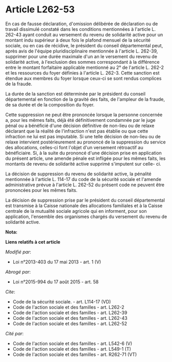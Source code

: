 # Article L262-53

En cas de fausse déclaration, d'omission délibérée de déclaration ou de travail dissimulé constaté dans les conditions
mentionnées à l'article L. 262-43 ayant conduit au versement du revenu de solidarité active pour un montant indu supérieur à
deux fois le plafond mensuel de la sécurité sociale, ou en cas de récidive, le président du conseil départemental peut, après
avis de l'équipe pluridisciplinaire mentionnée à l'article L. 262-39, supprimer pour une durée maximale d'un an le versement
du revenu de solidarité active, à l'exclusion des sommes correspondant à la différence entre le montant forfaitaire
applicable mentionné au 2° de l'article L. 262-2 et les ressources du foyer définies à l'article L. 262-3. Cette sanction est
étendue aux membres du foyer lorsque ceux-ci se sont rendus complices de la fraude. 

La durée de la sanction est déterminée par le président du conseil départemental en fonction de la gravité des faits, de
l'ampleur de la fraude, de sa durée et de la composition du foyer. 

Cette suppression ne peut être prononcée lorsque la personne concernée a, pour les mêmes faits, déjà été définitivement
condamnée par le juge pénal ou a bénéficié d'une décision définitive de non-lieu ou de relaxe déclarant que la réalité de
l'infraction n'est pas établie ou que cette infraction ne lui est pas imputable. Si une telle décision de non-lieu ou de
relaxe intervient postérieurement au prononcé de la suppression du service des allocations, celles-ci font l'objet d'un
versement rétroactif au bénéficiaire. Si, à la suite du prononcé d'une décision prise en application du présent article, une
amende pénale est infligée pour les mêmes faits, les montants de revenu de solidarité active supprimé s'imputent sur celle-
ci. 

La décision de suppression du revenu de solidarité active, la pénalité mentionnée à l'article L. 114-17 du code de la
sécurité sociale et l'amende administrative prévue à l'article L. 262-52 du présent code ne peuvent être prononcées pour les
mêmes faits. 

La décision de suppression prise par le président du conseil départemental est transmise à la Caisse nationale des
allocations familiales et à la Caisse centrale de la mutualité sociale agricole qui en informent, pour son application,
l'ensemble des organismes chargés du versement du revenu de solidarité active.

**Nota:**



**Liens relatifs à cet article**

_Modifié par_:

  - Loi n°2013-403 du 17 mai 2013 - art. 1 (V)

_Abrogé par_:

  - Loi n°2015-994 du 17 août 2015 - art. 58

_Cite_:

  - Code de la sécurité sociale. - art. L114-17 (VD)
  - Code de l'action sociale et des familles - art. L262-2
  - Code de l'action sociale et des familles - art. L262-39
  - Code de l'action sociale et des familles - art. L262-43
  - Code de l'action sociale et des familles - art. L262-52

_Cité par_:

  - Code de l'action sociale et des familles - art. L542-6 (V)
  - Code de l'action sociale et des familles - art. L549-1 (T)
  - Code de l'action sociale et des familles - art. R262-71 (VT)

